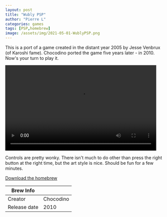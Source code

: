 ```yaml
---
layout: post
title: "Wubly PSP"
author: "Pierre L"
categories: games
tags: [PSP,homebrew]
image: /assets/img/2021-05-01-WublyPSP.png
---
```


This is a port of a game created in the distant year 2005 by Jesse Venbrux (of Karoshi fame). Chocodino ported the game five years later - in 2010. Now's your turn to play it.

<video class="center" width="480" height="272" controls>
	<source type="video/mp4" src="https://github.com/PSP-Archive/PSP-Archive.github.io/raw/gh-pages/assets/video/2021-05-01-WublyPSP.mp4">
</video>

Controls are pretty wonky. There isn't much to do other than press the right button at the right time, but the art style is nice. Should be fun for a few minutes.

<p class="download-btn">
    <a href="https://archive.org/download/wubly-psp.-7z/Wubly%20PSP.7z">Download the homebrew</a>
</p>

| Brew Info    |             |
|--------------|-------------|
| Creator      | Chocodino |
| Release date | 2010 |
